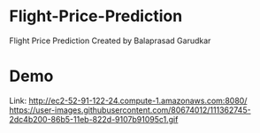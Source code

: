 # Flight-Price-Prediction
Flight Price Prediction Created by Balaprasad Garudkar
# Demo
Link: http://ec2-52-91-122-24.compute-1.amazonaws.com:8080/
https://user-images.githubusercontent.com/80674012/111362745-2dc4b200-86b5-11eb-822d-9107b91095c1.gif








